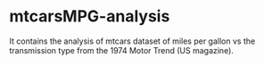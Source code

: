 mtcarsMPG-analysis
==================

It contains the analysis of mtcars dataset of miles per gallon vs the transmission type from the 1974 Motor Trend (US magazine).
